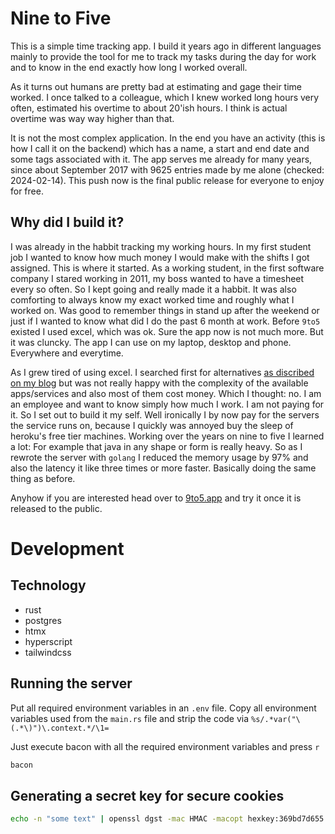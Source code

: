# Nine to Five

This is a simple time tracking app. I build it years ago in different languages
mainly to provide the tool for me to track my tasks during the day for work and
to know in the end exactly how long I worked overall.

As it turns out humans are pretty bad at estimating and gage their time worked.
I once talked to a colleague, which I knew worked long hours very often,
estimated his overtime to about 20'ish hours. I think is actual overtime
was way way higher than that.

It is not the most complex application. In the end you have an activity (this is
how I call it on the backend) which has a name, a start and end date and some
tags associated with it. The app serves me already for many years, since
about September 2017 with 9625 entries made by me alone (checked: 2024-02-14).
This push now is the final public release for everyone to enjoy for free.

## Why did I build it?

I was already in the habbit tracking my working hours. In my first student job I
wanted to know how much money I would make with the shifts I got assigned. This
is where it started. As a working student, in the first software company I
stared working in 2011, my boss wanted to have a timesheet every so often. So I
kept going and really made it a habbit. It was also comforting to always know my
exact worked time and roughly what I worked on. Was good to remember things in
stand up after the weekend or just if I wanted to know what did I do
the past 6 month at work. Before `9to5` existed I used excel, which was ok.
Sure the app now is not much more. But it was cluncky. The app I can use on my
laptop, desktop and phone.
Everywhere and everytime.

As I grew tired of using excel. I searched first for alternatives
[as discribed on my blog](https://pursuit-of-simplicity.pages.dev/blog/the-pursuit-of-simplicity/) but was not really
happy with the complexity of the available apps/services and also most of them
cost money. Which I thought: no. I am an employee and want to know simply how
much I work. I am not paying for it. So I set out to build it my self. Well
ironically I by now pay for the servers the service runs on, because I quickly
was annoyed buy the sleep of heroku's free tier machines.
Working over the years on nine to five I learned a lot: For example that java in
any shape or form is really heavy. So as I rewrote the server with `golang` I
reduced the memory usage by 97% and also the latency it like three times or more
faster. Basically doing the same thing as before.

Anyhow if you are interested head over to [9to5.app](https://9to5.app) and try
it once it is released to the public.

# Development

## Technology

- rust
- postgres
- htmx
- hyperscript
- tailwindcss

## Running the server

Put all required environment variables in an `.env` file.
Copy all environment variables used from the `main.rs` file and strip the code
via `%s/.*var("\(.*\)")\.context.*/\1=`

Just execute bacon with all the required environment variables and press `r`

```bash
bacon
```

## Generating a secret key for secure cookies

```bash
echo -n "some text" | openssl dgst -mac HMAC -macopt hexkey:369bd7d655 -sha512
```
